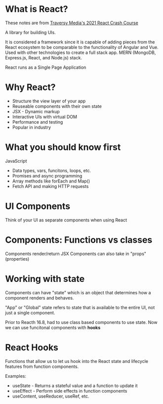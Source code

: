 # What is React?

These notes are from [Traversy Media's 2021 React Crash Course](https://youtu.be/w7ejDZ8SWv8)

A library for building UIs.

It is considered a framework since it is capable of adding pieces from the React ecosystem to be comparable to the functionality of Angular and Vue.
Used with other technologies to create a full stack app.
MERN (MongoDB, Express.js, React, and Node.js) stack.
 
React runs as a Single Page Application

# Why React?

* Structure the view layer of your app
* Reuseable components with their own state
* JSX - Dynamic markup
* Interactive UIs with virtual DOM
* Performance and testing
* Popular in industry

# What you should know first

JavaScript 

* Data types, vars, funcitons, loops, etc.
* Promises and async programming
* Array methods like forEach and Map()
* Fetch API and making HTTP requests

# UI Components
Think of your UI as separate components when using React

# Components: Functions vs classes
Components render/return JSX
Components can also take in "props" (properties)

# Working with state

Components can have "state" which is an object that determines how a component renders and behaves.

"App" or "Global" state refers to state that is available to the entire UI, not just a single component.

Prior to Reacth 16.8, had to use class based components to use state. 
Now we can use funcitonal components with **hooks**


# React Hooks
Functions that allow us to let us hook into the React state and lifecycle features from function components.

Examples:
* useState - Returns a stateful value and a function to update it
* useEffect - Perform side effects in function components
* useContent, useReducer, useRef, etc.

